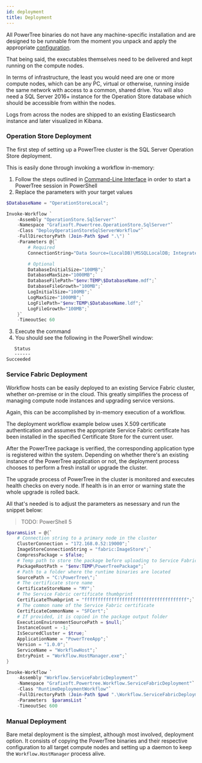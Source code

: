 ```yaml
---
id: deployment
title: Deployment
---
```


All PowerTree binaries do not have any machine-specific installation and are designed to be runnable from the moment you unpack and apply the appropriate [configuration](configuration).

That being said, the executables themselves need to be delivered and kept running on the compute nodes.

In terms of infrastructure, the least you would need are one or more compute nodes, which can be any PC, virtual or otherwise, running inside the same network with access to a common, shared drive. You will also need a SQL Server 2016+ instance for the Operation Store database which should be accessible from within the nodes.

Logs from across the nodes are shipped to an existing Elasticsearch instance and later visualized in Kibana.

### Operation Store Deployment

The first step of setting up a PowerTree cluster is the SQL Server Operation Store deployment.

This is easily done through invoking a workflow in-memory:

1. Follow the steps outlined in [Command-Line Interface](../service/cli) in order to start a PowerTree session in PowerShell
2. Replace the parameters with your target values

```powershell
$DatabaseName = "OperationStoreLocal";

Invoke-Workflow `
    -Assembly "OperationStore.SqlServer"`
    -Namespace "Grafixoft.Powertree.OperationStore.SqlServer"`
    -Class "DeployOperationStoreSqlServerWorkflow"`
    -FullDirectoryPath (Join-Path $pwd ".\") `
    -Parameters @{`
        # Required
        ConnectionString="Data Source=(LocalDB)\MSSQLLocalDB; Integrated Security=SSPI; Initial Catalog=$DatabaseName";

        # Optional
        DatabaseInitialSize="100MB";`
        DatabaseMaxSize="1000MB";`
        DatabaseFilePath="$env:TEMP\$DatabaseName.mdf";`
        DatabaseFileGrowth="100MB";`
        LogInitialSize="100MB";`
        LogMaxSize="1000MB";`
        LogFilePath="$env:TEMP\$DatabaseName.ldf";`
        LogFileGrowth="100MB";`
    }`
    -TimeoutSec 60
```
3. Execute the command
4. You should see the following in the PowerShell window:

```
   Status
   ------
Succeeded
```

### Service Fabric Deployment

Workflow hosts can be easily deployed to an existing Service Fabric cluster, whether on-premise or in the cloud. This greatly simplifies the process of managing compute node instances and upgrading service versions.

Again, this can be accomplished by in-memory execution of a workflow.

The deployment workflow example below uses X.509 certificate authentication and assumes the appropriate Service Fabric certificate has been installed in the specified Certificate Store for the current user.

After the PowerTree package is verified, the corresponding application type is registered within the system.
Depending on whether there's an existing instance of the PowerTree application or not, the deployment process chooses to perform a fresh install or upgrade the cluster. 

The upgrade process of PowerTree in the cluster is monitored and executes health checks on every node. If health is in an error or warning state the whole upgrade is rolled back.

All that's needed is to adjust the parameters as nesessary and run the snippet below:

> TODO: PowerShell 5

```powershell
$paramsList = @{`
    # Connection string to a primary node in the cluster
    ClusterConnection = "172.168.0.52:19000";`
    ImageStoreConnectionString = "fabric:ImageStore";`
    CompressPackage = $false;`
    # Temp path to store the package before uploading to Service Fabric
    PackageRootPath = "$env:TEMP\PowerTreePackage";`
    # Path to a folder where the runtime binaries are located
    SourcePath = "C:\PowerTree\";`
    # The certificate store name
    CertificateStoreName = "MY";`
    # The Service Fabric certificate thumbprint
    CertificateThumbprint = "ffffffffffffffffffffffffffffffffffffff";`
    # The common name of the Service Fabric certificate
    CertificateCommonName = "SFCert";`
    # If provided, it is copied in the package output folder
    ExecutionEnvironmentSourcePath = $null;`
    InstanceCount = -1;`
    IsSecuredCluster = $true;`
    ApplicationName = "PowerTreeApp";`
    Version = "1.0.0";`
    ServiceName = "WorkflowHost";`
    EntryPoint = "Workflow.HostManager.exe";`
}

Invoke-Workflow `
    -Assembly "Workflow.ServiceFabricDeployment"`
    -Namespace "Grafixoft.Powertree.Workflow.ServiceFabricDeployment"`
    -Class "RuntimeDeploymentWorkflow"`
    -FullDirectoryPath (Join-Path $pwd ".\Workflow.ServiceFabricDeployment\")`
    -Parameters  $paramsList `
    -TimeoutSec 600
```

### Manual Deployment

Bare metal deployment is the simplest, although most involved, deployment option. 
It consists of copying the PowerTree binaries and their respective configuration to all target compute nodes and setting up a daemon to keep the `Workflow.HostManager` process alive.



